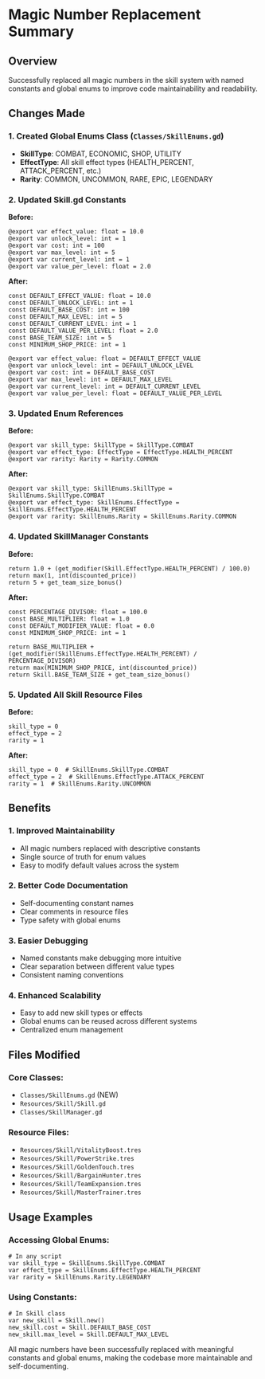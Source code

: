 # Magic Number Replacement Summary

## Overview

Successfully replaced all magic numbers in the skill system with named constants and global enums to improve code maintainability and readability.

## Changes Made

### 1. Created Global Enums Class (`Classes/SkillEnums.gd`)

- **SkillType**: COMBAT, ECONOMIC, SHOP, UTILITY
- **EffectType**: All skill effect types (HEALTH_PERCENT, ATTACK_PERCENT, etc.)
- **Rarity**: COMMON, UNCOMMON, RARE, EPIC, LEGENDARY

### 2. Updated Skill.gd Constants

**Before:**

```gdscript
@export var effect_value: float = 10.0
@export var unlock_level: int = 1
@export var cost: int = 100
@export var max_level: int = 5
@export var current_level: int = 1
@export var value_per_level: float = 2.0
```

**After:**

```gdscript
const DEFAULT_EFFECT_VALUE: float = 10.0
const DEFAULT_UNLOCK_LEVEL: int = 1
const DEFAULT_BASE_COST: int = 100
const DEFAULT_MAX_LEVEL: int = 5
const DEFAULT_CURRENT_LEVEL: int = 1
const DEFAULT_VALUE_PER_LEVEL: float = 2.0
const BASE_TEAM_SIZE: int = 5
const MINIMUM_SHOP_PRICE: int = 1

@export var effect_value: float = DEFAULT_EFFECT_VALUE
@export var unlock_level: int = DEFAULT_UNLOCK_LEVEL
@export var cost: int = DEFAULT_BASE_COST
@export var max_level: int = DEFAULT_MAX_LEVEL
@export var current_level: int = DEFAULT_CURRENT_LEVEL
@export var value_per_level: float = DEFAULT_VALUE_PER_LEVEL
```

### 3. Updated Enum References

**Before:**

```gdscript
@export var skill_type: SkillType = SkillType.COMBAT
@export var effect_type: EffectType = EffectType.HEALTH_PERCENT
@export var rarity: Rarity = Rarity.COMMON
```

**After:**

```gdscript
@export var skill_type: SkillEnums.SkillType = SkillEnums.SkillType.COMBAT
@export var effect_type: SkillEnums.EffectType = SkillEnums.EffectType.HEALTH_PERCENT
@export var rarity: SkillEnums.Rarity = SkillEnums.Rarity.COMMON
```

### 4. Updated SkillManager Constants

**Before:**

```gdscript
return 1.0 + (get_modifier(Skill.EffectType.HEALTH_PERCENT) / 100.0)
return max(1, int(discounted_price))
return 5 + get_team_size_bonus()
```

**After:**

```gdscript
const PERCENTAGE_DIVISOR: float = 100.0
const BASE_MULTIPLIER: float = 1.0
const DEFAULT_MODIFIER_VALUE: float = 0.0
const MINIMUM_SHOP_PRICE: int = 1

return BASE_MULTIPLIER + (get_modifier(SkillEnums.EffectType.HEALTH_PERCENT) / PERCENTAGE_DIVISOR)
return max(MINIMUM_SHOP_PRICE, int(discounted_price))
return Skill.BASE_TEAM_SIZE + get_team_size_bonus()
```

### 5. Updated All Skill Resource Files

**Before:**

```gdresource
skill_type = 0
effect_type = 2
rarity = 1
```

**After:**

```gdresource
skill_type = 0  # SkillEnums.SkillType.COMBAT
effect_type = 2  # SkillEnums.EffectType.ATTACK_PERCENT
rarity = 1  # SkillEnums.Rarity.UNCOMMON
```

## Benefits

### 1. **Improved Maintainability**

- All magic numbers replaced with descriptive constants
- Single source of truth for enum values
- Easy to modify default values across the system

### 2. **Better Code Documentation**

- Self-documenting constant names
- Clear comments in resource files
- Type safety with global enums

### 3. **Easier Debugging**

- Named constants make debugging more intuitive
- Clear separation between different value types
- Consistent naming conventions

### 4. **Enhanced Scalability**

- Easy to add new skill types or effects
- Global enums can be reused across different systems
- Centralized enum management

## Files Modified

### Core Classes:

- `Classes/SkillEnums.gd` (NEW)
- `Resources/Skill/Skill.gd`
- `Classes/SkillManager.gd`

### Resource Files:

- `Resources/Skill/VitalityBoost.tres`
- `Resources/Skill/PowerStrike.tres`
- `Resources/Skill/GoldenTouch.tres`
- `Resources/Skill/BargainHunter.tres`
- `Resources/Skill/TeamExpansion.tres`
- `Resources/Skill/MasterTrainer.tres`

## Usage Examples

### Accessing Global Enums:

```gdscript
# In any script
var skill_type = SkillEnums.SkillType.COMBAT
var effect_type = SkillEnums.EffectType.HEALTH_PERCENT
var rarity = SkillEnums.Rarity.LEGENDARY
```

### Using Constants:

```gdscript
# In Skill class
var new_skill = Skill.new()
new_skill.cost = Skill.DEFAULT_BASE_COST
new_skill.max_level = Skill.DEFAULT_MAX_LEVEL
```

All magic numbers have been successfully replaced with meaningful constants and global enums, making the codebase more maintainable and self-documenting.
